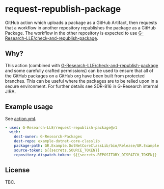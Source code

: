 # request-republish-package

GitHub action which uploads a package as a GitHub Artifact, then requests that a workflow in another repository republishes the package as a GitHub Package. The workflow in
the other repository is expected to use [G-Research-LLE/check-and-republish-package](https://github.com/G-Research-LLE/check-and-republish-package).

## Why?

This action (combined with [G-Research-LLE/check-and-republish-package](https://github.com/G-Research-LLE/check-and-republish-package) and some carefully crafted permissions)
can be used to ensure that all of the GitHub packages on a GitHub org have been built from protected branches. This can be useful where the packages are to be relied upon in a
secure environment. For further details see SDR-816 in G-Research internal JIRA.

## Example usage

See [action.yml](action.yml).

```yaml
- uses: G-Research-LLE/request-republish-package@v1
  with:
    dest-owner: G-Research-Packages
    dest-repo: example-dotnet-core-classlib
    package-path: GR.Example.DotNetCoreClassLib/bin/Release/GR.Example.DotNetCoreClassLib.*.nupkg
    source-token: ${{secrets.SOURCE_TOKEN}}
    repository-dispatch-token: ${{secrets.REPOSITORY_DISPATCH_TOKEN}}
```

## License

TBC.
